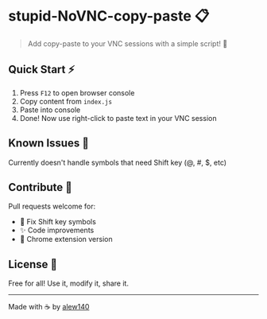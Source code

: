 # stupid-NoVNC-copy-paste 📋

> Add copy-paste to your VNC sessions with a simple script! 🚀

## Quick Start ⚡

1. Press `F12` to open browser console
2. Copy content from `index.js`
3. Paste into console
4. Done! Now use right-click to paste text in your VNC session

## Known Issues 🐛
Currently doesn't handle symbols that need Shift key (@, #, $, etc)

## Contribute 🤝
Pull requests welcome for:
- 🔧 Fix Shift key symbols
- ✨ Code improvements
- 🧩 Chrome extension version

## License 📄
Free for all! Use it, modify it, share it.

---
Made with ☕ by [alew140](https://github.com/alew140)
